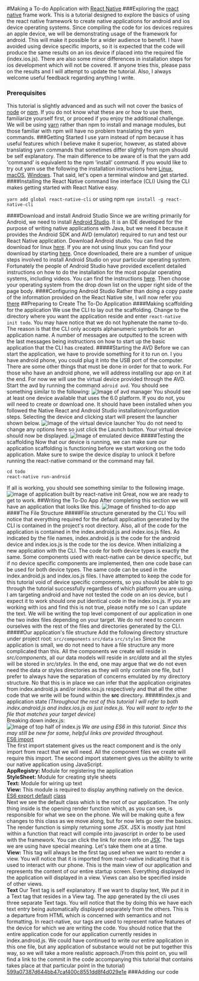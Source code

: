 #Making a To-do Application with [React Native](https://facebook.github.io/react-native/)
###Exploring the [react native](https://facebook.github.io/react-native/) frame work.
 This is a tutorial designed to explore the basics of using the react native framework to create native applications for android and ios device operating systems. Since compiling the code for ios devices requires an apple device, we will be demonstrating usage of the framework for android. This will make it possible for a wider audience to benefit. I have avoided using device specific imports, so it is expected that the code will produce the same results on an ios device if placed into the required file (index.ios.js). There are also some minor differences in installation steps for ios development which will not be covered. If anyone tries this, please pass on the results and I will attempt to update the tutorial. Also, I always welcome useful feedback regarding anything I write.
 ### Prerequisites
 This tutorial is slightly advanced and as such will not cover the basics of [node](https://nodejs.org) or [npm](https://www.npmjs.com). If you do not know what these are or how to use them, familiarize yourself first, or proceed if you enjoy the additional challenge. We will be using [yarn](https://yarnpkg.com) rather than npm to install and manage modules, but those familiar with npm will have no problem translating the yarn commands.
 ###Getting Started
 I use yarn instead of npm because it has useful features which I believe make it superior, however, as stated above translating yarn commands that sometimes differ slightly from npm should be self explanatory. The main difference to be aware of is that the yarn add 'command' is equivalent to the npm 'install' command. If you would like to try out yarn use the following the installation instructions here [Linux](https://yarnpkg.com/en/docs/install#linux-tab), [macOS](https://yarnpkg.com/en/docs/install#mac-tab), [Windows](https://yarnpkg.com/en/docs/install#windows-tab). That said, let's open a terminal window and get started.
 ####Installing the React Native command line interface (CLI)
 Using the CLI makes getting started with React Native easy.

`yarn add global react-native-cli` or using npm
`npm install -g react-native-cli`

####Download and install Android Studio
Since we are writing primarily for Android, we need to install [Android Studio](https://developer.android.com/studio/install.html). It is an IDE developed for the purpose of writing native applications with Java, but we need it because it provides the Android SDK and AVD (emulator) required to run and test our React Native application. Download Android studio. You can find the download for linux [here](https://developer.android.com/studio/index.html). If you are not using linux you can find your download by starting [here](https://developer.android.com/studio/install.html). Once downloaded, there are a number of unique steps involved to install Android Studio on your particular operating system. Fortunately the people of Android Studio have provided excellent detailed instructions on how to do the installation for the most popular operating systems, including videos. You can find the instructions [here](https://developer.android.com/studio/install.html). Then choose your operating system from the drop down list on the upper right side of the page body.
####Configuring Android Studio
Rather than doing a copy paste of the information provided on the React Native site, I will now refer you [there](https://facebook.github.io/react-native/docs/getting-started.html#content) 
##Preparing to Create The To-Do Application
####Making scaffolding for the application
We use the CLI to lay out the scaffolding. Change to the directory where you want the application reside and enter `react-native init todo`. You may have notice that we do not hyphenate the name to-do. The reason is that the CLI only accepts alphanumeric symbols for an application name. A number of messages are outputted to the screen with the last messages being instructions on how to start up the basic application that the CLI has created.
#####Starting the AVD
Before we can start the application, we have to provide something for it to run on. I you have android phone, you could plug it into the USB port of the computer. There are some other things that must be done in order for that to work. For those who have an android phone, we will address installing our app on it at the end. For now we will use the virtual device provided through the AVD. Start the avd by running the command `adroid avd`. You should see something similar to the following:
![Image of avd manager](images/avd_open.png)
You should see at least one device available that uses the 6.0 platform. If you do not, you will need to create or download one. It should have been installed when you followed the Native React and Android Studio installation/configuration steps. Selecting the device and clicking start will present the launcher shown below.
 ![Image of the virtual device launcher](images/device_selected.png)
 You do not need to change any options here so just click the Launch button. Your virtual device should now be displayed.
 ![Image of emulated device](images/device_emulated.png)
 #####Testing the scaffolding
 Now that our device is running, we can make sure our application scaffolding is functioning before we start working on the todo application. Make sure to swipe the device display to unlock it before running the react-native command or the command may fail.
 ```
 cd todo
 react-native run-android
 ```
 If all is working, you should see something similar to the following image.
 ![image of application built by react-native init](images/default_app_loaded.png)
 Great, now we are ready to get to work.
 ##Writing the To-Do App
 After completing this section we will have an application that looks like this.
 ![Image of finished to-do app](images/finished_todo_app.png)
 ####The File Structure
 #####File structure generated by the CLI
 You will notice that everything required for the default application generated by the CLI is contained in the project's root directory. Also, all of the code for the application is contained in the index.android.js and index.ios.js files. As indicated by the file names, index.android.js is the code for the android device and index.ios.js is the code tor the ios device. When initializing a new application with the CLI. The code for both device types is exactly the same. Some components used with react-native can be device specific, but if no device specific components are implemented, then one code base can be used for both device types. The same code can be used in the index.android.js and index.ios.js files. I have attempted to keep the code for this tutorial void of device specific components, so you should be able to go through the tutorial successfully regardless of which platform you are using. I am targeting android and have not tested the code on an ios device, but I expect it to work should one put identical code in the index.ios.js. If you are working with ios and find this is not true, please notify me so I can update the text. We will be writing the top level component of our application in one the two index files depending on your target. We do not need to concern ourselves with the rest of the files and directories generated by the CLI.
 #####Our application's file structure
 Add the following directory structure under project root: `src/components` `src/data` `src/styles` Since the application is small, we do not need to have a file structure any more complicated than this. All the components we create will reside in *src/components*, all our data models will reside in *src/data* and all the styles will be stored in *src/styles*. In the end, one may argue that we do not even need the data or styles directories as they will only contain one file, but I prefer to always have the separation of concerns emulated by my directory structure. No that this is in place we can infer that the application originates from index.android.js and/or index.ios.js respectively and that all the other code that we write will be found within the **src** directory.
 #####index.js and application state
 *(Throughout the rest of this tutorial I will refer to both index.android.js and index.ios.js as just index.js. You will want to refer to the file that matches your target device)*<br/>
 Breaking down index.js:<br/>
 ![Image of top half of index.js](images/indexjs1.png)
 *We are using ES6 in this tutorial. Since this may still be new for some, helpful links are provided throughout.*<br/>
  [ES6 import](https://developer.mozilla.org/en-US/docs/Web/JavaScript/Reference/Statements/import)<br/>
 The first import statement gives us the react component and is the only import from react that we will need. All the component files we create will require this import. The second import statement gives us the ability to write our native application using JavaScript.<br/>
 **AppRegistry:** Module for registering the application<br/>
 **StyleSheet:** Module for creating style sheets<br/>
 **Text:** Module for wiring up text<br/>
 **View:** This module is required to display anything natively on the device.<br/>
 [ES6 export default](https://developer.mozilla.org/en-US/docs/Web/JavaScript/Reference/Statements/export) [class](https://developer.mozilla.org/en-US/docs/Web/JavaScript/Reference/Classes)<br/>
 Next we see the default class which is the root of our application. The only thing inside is the opening render function which, as you can see, is responsible for what we see on the phone. We will be making quite a few changes to this class as we move along, but for now lets go over the basics. The render function is simply returning some JSX. JSX is mostly just html within a function that react will compile into javascript in order to be used with the framework. You can click the link for more info on [JSX](https://facebook.github.io/react/docs/jsx-in-depth.html). The tags we are using have special meaning. Let's take them one at a time. </br>
 **View:** This tag will always be the first tag used when we want to render a view. You will notice that it is imported from react-native indicating that it is used to interact with our phone. This is the main view of our application and represents the content of our entire startup screen. Everything displayed in the application will displayed in a view. Views can also be specified inside of other views.</br>
 **Text** Our Text tag is self explanatory. If we want to display text, We put it in a Text tag that resides in a View tag. The app generated by the cli uses three separate Text tags. You will notice that the by doing this we have each text entry being automatically displayed separately from the others. This is a departure from HTML which is concerned with semantics and not formatting. In react-native, our tags are used to represent native features of the device for which we are writing the code. You should notice that the entire application code for our application currently resides in index.android.js. We could have continued to write our entire application in this one file, but any application of substance would not be put together this way, so we will take a more realistic approach.(From this point on, you will find a link to the commit in the code accompanying this tutorial that contains takes place at that particular point in the tutorial)</br>
 [599a07387d644bb47caf400c8551dd8f4d029e1e](https://github.com/dcorns/todo/commit/599a07387d644bb47caf400c8551dd8f4d029e1e)
 ###Adding our code
 